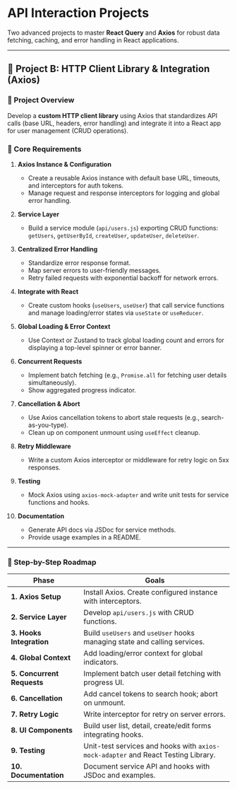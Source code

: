 # API Interaction Projects

Two advanced projects to master **React Query** and **Axios** for robust data fetching, caching, and error handling in React applications.

---

## 📍 Project B: HTTP Client Library & Integration (Axios)

### 📖 Project Overview
Develop a **custom HTTP client library** using Axios that standardizes API calls (base URL, headers, error handling) and integrate it into a React app for user management (CRUD operations).

### 🚩 Core Requirements

1. **Axios Instance & Configuration**  
   - Create a reusable Axios instance with default base URL, timeouts, and interceptors for auth tokens.  
   - Manage request and response interceptors for logging and global error handling.

2. **Service Layer**  
   - Build a service module (`api/users.js`) exporting CRUD functions: `getUsers`, `getUserById`, `createUser`, `updateUser`, `deleteUser`.

3. **Centralized Error Handling**  
   - Standardize error response format.  
   - Map server errors to user-friendly messages.  
   - Retry failed requests with exponential backoff for network errors.

4. **Integrate with React**  
   - Create custom hooks (`useUsers`, `useUser`) that call service functions and manage loading/error states via `useState` or `useReducer`.

5. **Global Loading & Error Context**  
   - Use Context or Zustand to track global loading count and errors for displaying a top-level spinner or error banner.

6. **Concurrent Requests**  
   - Implement batch fetching (e.g., `Promise.all` for fetching user details simultaneously).  
   - Show aggregated progress indicator.

7. **Cancellation & Abort**  
   - Use Axios cancellation tokens to abort stale requests (e.g., search-as-you-type).  
   - Clean up on component unmount using `useEffect` cleanup.

8. **Retry Middleware**  
   - Write a custom Axios interceptor or middleware for retry logic on 5xx responses.  

9. **Testing**  
   - Mock Axios using `axios-mock-adapter` and write unit tests for service functions and hooks.

10. **Documentation**  
    - Generate API docs via JSDoc for service methods.  
    - Provide usage examples in a README.

---

### 🔨 Step-by-Step Roadmap

| Phase                            | Goals                                                                              |
|----------------------------------|------------------------------------------------------------------------------------|
| **1. Axios Setup**               | Install Axios. Create configured instance with interceptors.                        |
| **2. Service Layer**             | Develop `api/users.js` with CRUD functions.                                        |
| **3. Hooks Integration**         | Build `useUsers` and `useUser` hooks managing state and calling services.           |
| **4. Global Context**            | Add loading/error context for global indicators.                                    |
| **5. Concurrent Requests**       | Implement batch user detail fetching with progress UI.                              |
| **6. Cancellation**              | Add cancel tokens to search hook; abort on unmount.                                 |
| **7. Retry Logic**               | Write interceptor for retry on server errors.                                       |
| **8. UI Components**             | Build user list, detail, create/edit forms integrating hooks.                       |
| **9. Testing**                   | Unit-test services and hooks with `axios-mock-adapter` and React Testing Library.  |
| **10. Documentation**            | Document service API and hooks with JSDoc and examples.                             |

